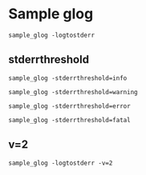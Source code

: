 # Sample glog

`sample_glog -logtostderr`

## stderrthreshold

`sample_glog -stderrthreshold=info`

`sample_glog -stderrthreshold=warning`

`sample_glog -stderrthreshold=error`

`sample_glog -stderrthreshold=fatal`

## v=2

`sample_glog -logtostderr -v=2`
